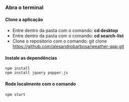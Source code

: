 ### Abra o terminal
 
 #### Clone a aplicação
* Entre dentro da pasta com o comando: **cd desktop**
* Entre dentro da pasta com o comando: **cd search-list**
* Clone o repositorio com o comando: git clone https://github.com/alesandrobarbosa/weather-app.git <br>

#### Instale as dependências
 `npm install` <br>
  `npm install jquery popper.js `
 
 #### Rode localmente com o comando
  `npm start`
